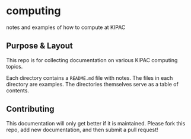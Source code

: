 # computing

notes and examples of how to compute at KIPAC

Purpose & Layout
----------------
This repo is for collecting documentation on
various KIPAC computing topics.

Each directory contains a `README.md` file with notes. The
files in each directory are examples. The directories themselves
serve as a table of contents.

Contributing
------------
This documentation will only get better if it
is maintained. Please fork this repo, add new documentation,
and then submit a pull request!
